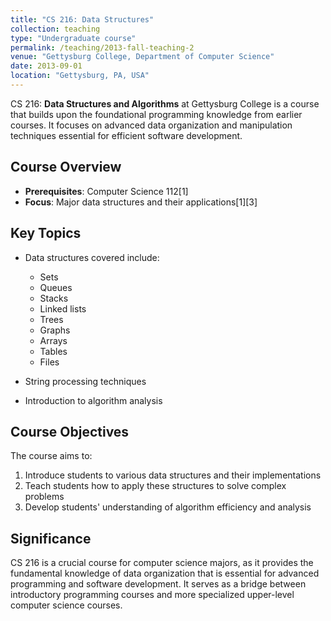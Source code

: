 ```yaml
---
title: "CS 216: Data Structures"
collection: teaching
type: "Undergraduate course"
permalink: /teaching/2013-fall-teaching-2
venue: "Gettysburg College, Department of Computer Science"
date: 2013-09-01
location: "Gettysburg, PA, USA"
---
```

CS 216: **Data Structures and Algorithms** at Gettysburg College is a course that builds upon the foundational programming knowledge from earlier courses. It focuses on advanced data organization and manipulation techniques essential for efficient software development.

## Course Overview

- **Prerequisites**: Computer Science 112[1]
- **Focus**: Major data structures and their applications[1][3]

## Key Topics

- Data structures covered include:
  - Sets
  - Queues
  - Stacks
  - Linked lists
  - Trees
  - Graphs
  - Arrays
  - Tables
  - Files

- String processing techniques
- Introduction to algorithm analysis

## Course Objectives

The course aims to:

1. Introduce students to various data structures and their implementations
2. Teach students how to apply these structures to solve complex problems
3. Develop students' understanding of algorithm efficiency and analysis

## Significance

CS 216 is a crucial course for computer science majors, as it provides the fundamental knowledge of data organization that is essential for advanced programming and software development. It serves as a bridge between introductory programming courses and more specialized upper-level computer science courses.